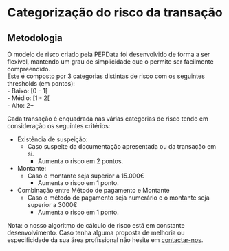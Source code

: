 # Categorização do risco da transação

## Metodologia

O modelo de risco criado pela PEPData foi desenvolvido de forma a ser flexível, mantendo um grau de simplicidade que o permite ser facilmente compreendido.\
Este é composto por 3 categorias distintas de risco com os seguintes thresholds (em pontos): \
&#x20;\- Baixo: \[0 - 1\[\
&#x20;\- Médio: \[1 - 2\[\
&#x20;\- Alto: 2+

Cada transação é enquadrada nas várias categorias de risco tendo em consideração os seguintes critérios:

* Existência de suspeição:
  * Caso suspeite da documentação apresentada ou da transação em si.
    * Aumenta o risco em 2 pontos.
* Montante:
  * Caso o montante seja superior a 15.000€
    * Aumenta o risco em 1 ponto.
* Combinação entre Método de pagamento e Montante
  * Caso o método de pagamento seja numerário e o montante seja superior a 3000€
    * Aumenta o risco em 1 ponto.

Nota: o nosso algoritmo de cálculo de risco está em constante desenvolvimento. Caso tenha alguma proposta de melhoria ou especificidade da sua área profissional não hesite em [contactar-nos](../../outros/contactos.md).
